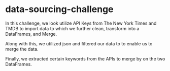 # data-sourcing-challenge

In this challenge, we look utilize API Keys from The New York Times and TMDB to import data to which we further clean, transform into a DataFrames, and Merge.

Along with this, we utilized json and filtered our data to to enable us to merge the data.

Finally, we extracted certain keywords from the APIs to merge by on the two DataFrames.
